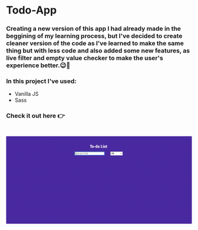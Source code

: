 # Todo-App

### Creating a new version of this app I had already made in the beggining of my learning process, but I've decided to create cleaner version of the code as I've learned to make the same thing but with less code and also added some new features, as live filter and empty value checker to make the user's experience better.😉🚀

### In this project I've used:

-   Vanilla JS
-   Sass

### Check it out here 👉[]()

#

![Todo Project gif](public/images/todo.gif)
